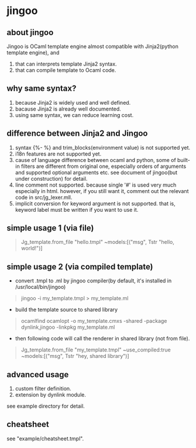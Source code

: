 # jingoo 


## about jingoo

Jingoo is OCaml template engine almost compatible with Jinja2(python template engine), and

1. that can interprets template Jinja2 syntax.
2. that can compile template to Ocaml code.


## why same syntax?

1. because Jinja2 is widely used and well defined.
2. bacause Jinja2 is already well documented.
3. using same syntax, we can reduce learning cost.


## difference between Jinja2 and Jingoo

1. syntax {%- %} and trim_blocks(environment value) is not supported yet.
2. i18n features are not supported yet.
3. cause of language difference between ocaml and python,
   some of built-in filters are different from original one,
   especially orders of arguments and supported optional arguments etc.
   see document of jingoo(but under construction) for detail.
4. line comment not supported. because single '#' is used very much especially in html.
   however, if you still want it, comment out the relevant code in src/jg_lexer.mll.
5. implicit conversion for keyword argument is not supported.
   that is, keyword label must be written if you want to use it. 


## simple usage 1 (via file)

> Jg_template.from_file "hello.tmpl" ~models:[("msg", Tstr "hello, world!")]


## simple usage 2 (via compiled template)

* convert .tmpl to .ml by jingoo compiler(by default, it's installed in /usr/local/bin/jingoo)

> jingoo -i my_template.tmpl > my_template.ml

* build the template source to shared library

> ocamlfind ocamlopt -o my_template.cmxs -shared -package dynlink,jingoo -linkpkg my_template.ml

* then following code will call the renderer in shared library (not from file).

> Jg_template.from_file "my_template.tmpl" ~use_compiled:true ~models:[("msg", Tstr "hey, shared library")]


## advanced usage

1. custom filter definition.
2. extension by dynlink module.

see example directory for detail.


## cheatsheet

see "example/cheatsheet.tmpl".
